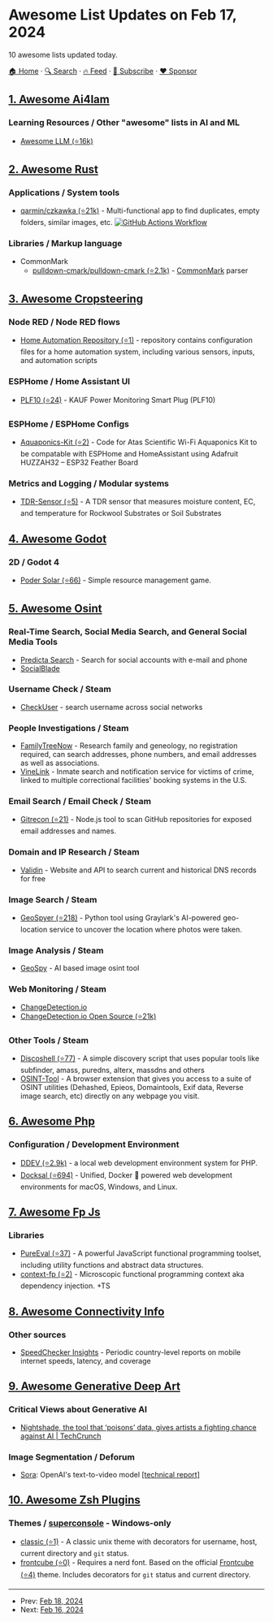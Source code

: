 # Awesome List Updates on Feb 17, 2024

10 awesome lists updated today.

[🏠 Home](/README.md) · [🔍 Search](https://www.trackawesomelist.com/search/) · [🔥 Feed](https://www.trackawesomelist.com/rss.xml) · [📮 Subscribe](https://trackawesomelist.us17.list-manage.com/subscribe?u=d2f0117aa829c83a63ec63c2f&id=36a103854c) · [❤️  Sponsor](https://github.com/sponsors/theowenyoung)



## [1. Awesome Ai4lam](/content/AI4LAM/awesome-ai4lam/README.md)

### Learning Resources / Other "awesome" lists in AI and ML

*   [Awesome LLM (⭐16k)](https://github.com/Hannibal046/Awesome-LLM#readme)

## [2. Awesome Rust](/content/rust-unofficial/awesome-rust/README.md)

### Applications / System tools

*   [qarmin/czkawka (⭐21k)](https://github.com/qarmin/czkawka) - Multi-functional app to find duplicates, empty folders, similar images, etc. [![GitHub Actions Workflow](https://github.com/qarmin/czkawka/actions/workflows/pages/pages-build-deployment/badge.svg?branch=master)](https://github.com/qarmin/czkawka/actions)

### Libraries / Markup language

*   CommonMark
    *   [pulldown-cmark/pulldown-cmark (⭐2.1k)](https://github.com/pulldown-cmark/pulldown-cmark) - [CommonMark](https://commonmark.org/) parser

## [3. Awesome Cropsteering](/content/Intergalactic-XYZ/awesome-cropsteering/README.md)

### Node RED / Node RED flows

*   [Home Automation Repository (⭐1)](https://github.com/Killerherts/nodeRed-HA-GrowingFunctions) - repository contains configuration files for a home automation system, including various sensors, inputs, and automation scripts

### ESPHome / Home Assistant UI

*   [PLF10 (⭐24)](https://github.com/KaufHA/PLF10/tree/main) - KAUF Power Monitoring Smart Plug (PLF10)

### ESPHome / ESPHome Configs

*   [Aquaponics-Kit (⭐2)](https://github.com/TheRealFalseReality/Aquaponics-Kit) - Code for Atas Scientific Wi-Fi Aquaponics Kit to be compatable with ESPHome and HomeAssistant using Adafruit HUZZAH32 – ESP32 Feather Board

### **Metrics and Logging** / Modular systems

*   [TDR-Sensor (⭐5)](https://github.com/Emperiusm/TDR-Sensor) - A TDR sensor that measures moisture content, EC, and temperature for Rockwool Substrates or Soil Substrates

## [4. Awesome Godot](/content/godotengine/awesome-godot/README.md)

### 2D / Godot 4

*   [Poder Solar (⭐66)](https://github.com/antimundo/poder-solar) - Simple resource management game.

## [5. Awesome Osint](/content/jivoi/awesome-osint/README.md)

### Real-Time Search, Social Media Search, and General Social Media Tools

*   [Predicta Search](https://predictasearch.com) - Search for social accounts with e-mail and phone
*   [SocialBlade](http://socialblade.com)

### Username Check / Steam

*   [CheckUser](https://checkuser.vercel.app/) - search username across social networks

### People Investigations / Steam

*   [FamilyTreeNow](https://familytreenow.com) - Research family and geneology, no registration required, can search addresses, phone numbers, and email addresses as well as associations.
*   [VineLink](https://www.vinelink.com/#state-selection) - Inmate search and notification service for victims of crime, linked to multiple correctional facilities' booking systems in the U.S.

### Email Search / Email Check / Steam

*   [Gitrecon (⭐21)](https://github.com/atiilla/gitrecon) - Node.js tool to scan GitHub repositories for exposed email addresses and names.

### Domain and IP Research / Steam

*   [Validin](https://app.validin.com/) - Website and API to search current and historical DNS records for free

### Image Search / Steam

*   [GeoSpyer (⭐218)](https://github.com/atiilla/geospy "Original service: https://geospy.web.app/") - Python tool using Graylark's AI-powered geo-location service to uncover the location where photos were taken.

### Image Analysis / Steam

*   [GeoSpy](https://geospy.web.app/) - AI based image osint tool

### Web Monitoring / Steam

*   [ChangeDetection.io](https://changedetection.io)
*   [ChangeDetection.io Open Source (⭐21k)](https://github.com/dgtlmoon/changedetection.io)

### Other Tools / Steam

*   [Discoshell (⭐77)](https://github.com/foozzi/discoshell) - A simple discovery script that uses popular tools like subfinder, amass, puredns, alterx, massdns and others
*   [OSINT-Tool](https://www.osint-tool.com/) - A browser extension that gives you access to a suite of OSINT utilities (Dehashed, Epieos, Domaintools, Exif data, Reverse image search, etc) directly on any webpage you visit.

## [6. Awesome Php](/content/ziadoz/awesome-php/README.md)

### Configuration / Development Environment

*   [DDEV (⭐2.9k)](https://github.com/ddev/ddev) - a local web development environment system for PHP.
*   [Docksal (⭐694)](https://github.com/docksal/docksal) - Unified, Docker :whale: powered web development environments for macOS, Windows, and Linux.

## [7. Awesome Fp Js](/content/stoeffel/awesome-fp-js/README.md)

### Libraries

*   [PureEval (⭐37)](https://github.com/PureEval/PureEval) - A powerful JavaScript functional programming toolset, including utility functions and abstract data structures.
*   [context-fp (⭐2)](https://github.com/darky/context-fp) - Microscopic functional programming context aka dependency injection. +TS

## [8. Awesome Connectivity Info](/content/stevesong/awesome-connectivity-info/README.md)

### Other sources

*   [SpeedChecker Insights](https://insights.speedchecker.com/) - Periodic country-level reports on mobile internet speeds, latency, and coverage

## [9. Awesome Generative Deep Art](/content/filipecalegario/awesome-generative-deep-art/README.md)

### Critical Views about Generative AI

*   [Nightshade, the tool that ‘poisons’ data, gives artists a fighting chance against AI | TechCrunch](https://techcrunch.com/2024/01/26/nightshade-the-tool-that-poisons-data-gives-artists-a-fighting-chance-against-ai/)

### Image Segmentation / Deforum

*   [Sora](https://openai.com/sora): OpenAI's text-to-video model [\[technical report\]](https://openai.com/research/video-generation-models-as-world-simulators)

## [10. Awesome Zsh Plugins](/content/unixorn/awesome-zsh-plugins/README.md)

### Themes / [superconsole](https://github.com/alexchmykhalo/superconsole) - Windows-only

*   [classic (⭐1)](https://github.com/freakinu/classic-zsh-theme) - A classic unix theme with decorators for username, host, current directory and `git` status.
*   [frontcube (⭐0)](https://github.com/ronitkrshah/frontcube/) - Requires a nerd font. Based on the official [Frontcube (⭐4)](https://github.com/ornicar/oh-my-zsh/blob/master/themes/frontcube.zsh-theme) theme. Includes decorators for `git` status and current directory.

---

- Prev: [Feb 18, 2024](/content/2024/02/18/README.md)
- Next: [Feb 16, 2024](/content/2024/02/16/README.md)